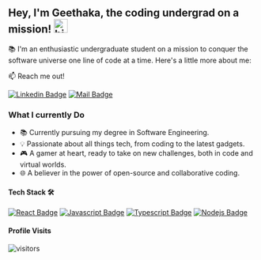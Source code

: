 ## Hey, I'm Geethaka, the coding undergrad on a mission! <img src="https://user-images.githubusercontent.com/1303154/88677602-1635ba80-d120-11ea-84d8-d263ba5fc3c0.gif" width="28px" height="28px" alt="hi">


📚 I'm an enthusiastic undergraduate student on a mission to conquer the software universe one line of code at a time. Here's a little more about me:

:mailbox: Reach me out!

 [![Linkedin Badge](https://img.shields.io/badge/-Geethaka_Sandesh-0e76a8?style=flat&labelColor=0e76a8&logo=linkedin&logoColor=white)](https://www.linkedin.com/in/geethaka-sandesh-1776a0242/)  [![Mail Badge](https://img.shields.io/badge/-geethakasandesh@gmail.com-c0392b?style=flat&labelColor=c0392b&logo=gmail&logoColor=white)](mailto:geethakasandesh@gmail.com)


<!-- TODO: Add last video link -->

### What I currently Do

- 📚 Currently pursuing my degree in Software Engineering.
- 💡 Passionate about all things tech, from coding to the latest    gadgets.
- 🎮 A gamer at heart, ready to take on new challenges, both in code and virtual worlds.
- 🌐 A believer in the power of open-source and collaborative coding.


#### Tech Stack 🛠️

<!-- TODO: Make technologies links takes you to repositories -->

[![React Badge](https://img.shields.io/badge/-React-61DBFB?style=for-the-badge&labelColor=black&logo=react&logoColor=61DBFB)](#) [![Javascript Badge](https://img.shields.io/badge/-Javascript-F0DB4F?style=for-the-badge&labelColor=black&logo=javascript&logoColor=F0DB4F)](#) [![Typescript Badge](https://img.shields.io/badge/-Typescript-007acc?style=for-the-badge&labelColor=black&logo=typescript&logoColor=007acc)](#) [![Nodejs Badge](https://img.shields.io/badge/-Nodejs-3C873A?style=for-the-badge&labelColor=black&logo=node.js&logoColor=3C873A)](#) 




#### Profile Visits 

![visitors](https://visitor-badge.glitch.me/badge?page_id=Geethaka123.Geethaka123)

